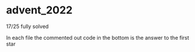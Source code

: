 # advent_2022


17/25 fully solved

In each file the commented out code in the bottom is the answer to the first star
